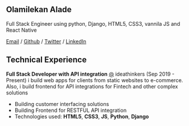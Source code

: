 ## Olamilekan Alade 


Full Stack Engineer using python, Django, HTML5, CSS3, vannila JS and React Native

[Email](https://mailto:aladelekan187@gmail.com) / [Github](https://github.com/alic-xc) / [Twitter](https://twitter.com/aladelekan187) / [LinkedIn](linkedin.com/in/alade-lekan-82319b165)
  
  ## Technical Experience
    
  **Full Stack Developer with API integration** [@](https://ideathinkers.com.ng) ideathinkers (Sep 2019 - Present)
  i build web apps for clients from static websites to e-commerce. Also, i build frontend for API integrations for Fintech and other complex solutions
  
  - Building customer interfacing solutions
  - Building Frontend for RESTFUL API integration
  - Technologies used: **HTML5**, **CSS3**, **JS**, **Python**, **Django**
   
    
